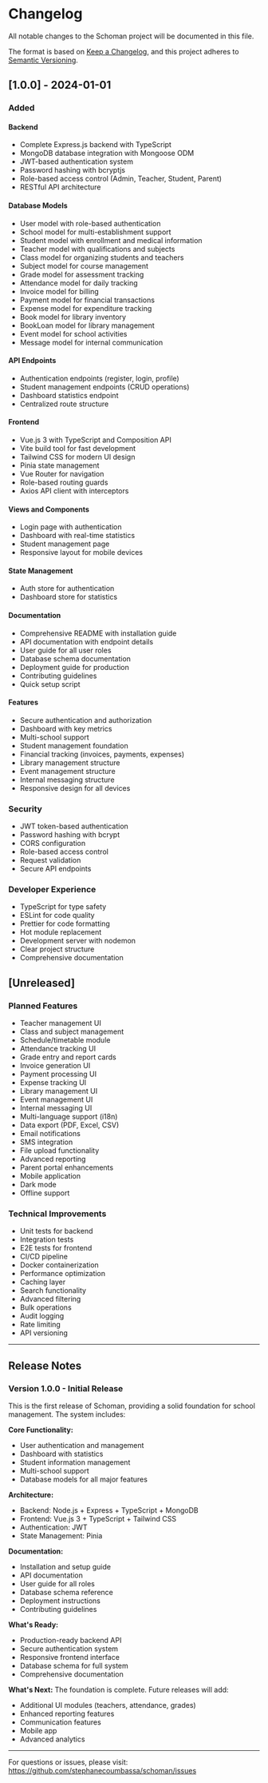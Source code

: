 # Changelog

All notable changes to the Schoman project will be documented in this file.

The format is based on [Keep a Changelog](https://keepachangelog.com/en/1.0.0/),
and this project adheres to [Semantic Versioning](https://semver.org/spec/v2.0.0.html).

## [1.0.0] - 2024-01-01

### Added

#### Backend
- Complete Express.js backend with TypeScript
- MongoDB database integration with Mongoose ODM
- JWT-based authentication system
- Password hashing with bcryptjs
- Role-based access control (Admin, Teacher, Student, Parent)
- RESTful API architecture

#### Database Models
- User model with role-based authentication
- School model for multi-establishment support
- Student model with enrollment and medical information
- Teacher model with qualifications and subjects
- Class model for organizing students and teachers
- Subject model for course management
- Grade model for assessment tracking
- Attendance model for daily tracking
- Invoice model for billing
- Payment model for financial transactions
- Expense model for expenditure tracking
- Book model for library inventory
- BookLoan model for library management
- Event model for school activities
- Message model for internal communication

#### API Endpoints
- Authentication endpoints (register, login, profile)
- Student management endpoints (CRUD operations)
- Dashboard statistics endpoint
- Centralized route structure

#### Frontend
- Vue.js 3 with TypeScript and Composition API
- Vite build tool for fast development
- Tailwind CSS for modern UI design
- Pinia state management
- Vue Router for navigation
- Role-based routing guards
- Axios API client with interceptors

#### Views and Components
- Login page with authentication
- Dashboard with real-time statistics
- Student management page
- Responsive layout for mobile devices

#### State Management
- Auth store for authentication
- Dashboard store for statistics

#### Documentation
- Comprehensive README with installation guide
- API documentation with endpoint details
- User guide for all user roles
- Database schema documentation
- Deployment guide for production
- Contributing guidelines
- Quick setup script

#### Features
- Secure authentication and authorization
- Dashboard with key metrics
- Multi-school support
- Student management foundation
- Financial tracking (invoices, payments, expenses)
- Library management structure
- Event management structure
- Internal messaging structure
- Responsive design for all devices

### Security
- JWT token-based authentication
- Password hashing with bcrypt
- CORS configuration
- Role-based access control
- Request validation
- Secure API endpoints

### Developer Experience
- TypeScript for type safety
- ESLint for code quality
- Prettier for code formatting
- Hot module replacement
- Development server with nodemon
- Clear project structure
- Comprehensive documentation

## [Unreleased]

### Planned Features
- Teacher management UI
- Class and subject management
- Schedule/timetable module
- Attendance tracking UI
- Grade entry and report cards
- Invoice generation UI
- Payment processing UI
- Expense tracking UI
- Library management UI
- Event management UI
- Internal messaging UI
- Multi-language support (i18n)
- Data export (PDF, Excel, CSV)
- Email notifications
- SMS integration
- File upload functionality
- Advanced reporting
- Parent portal enhancements
- Mobile application
- Dark mode
- Offline support

### Technical Improvements
- Unit tests for backend
- Integration tests
- E2E tests for frontend
- CI/CD pipeline
- Docker containerization
- Performance optimization
- Caching layer
- Search functionality
- Advanced filtering
- Bulk operations
- Audit logging
- Rate limiting
- API versioning

---

## Release Notes

### Version 1.0.0 - Initial Release

This is the first release of Schoman, providing a solid foundation for school management. The system includes:

**Core Functionality:**
- User authentication and management
- Dashboard with statistics
- Student information management
- Multi-school support
- Database models for all major features

**Architecture:**
- Backend: Node.js + Express + TypeScript + MongoDB
- Frontend: Vue.js 3 + TypeScript + Tailwind CSS
- Authentication: JWT
- State Management: Pinia

**Documentation:**
- Installation and setup guide
- API documentation
- User guide for all roles
- Database schema reference
- Deployment instructions
- Contributing guidelines

**What's Ready:**
- Production-ready backend API
- Secure authentication system
- Responsive frontend interface
- Database schema for full system
- Comprehensive documentation

**What's Next:**
The foundation is complete. Future releases will add:
- Additional UI modules (teachers, attendance, grades)
- Enhanced reporting features
- Communication features
- Mobile app
- Advanced analytics

---

For questions or issues, please visit: https://github.com/stephanecoumbassa/schoman/issues
